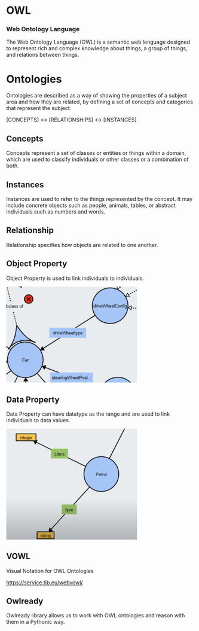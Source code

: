 # OWL

### Web Ontology Language

The Web Ontology Language (OWL) is a semantic web lenguage designed to represent rich and complex knowledge about things, a group of things, and relations between things.

# Ontologies

Ontologies are described as a way of showing the properties of a subject area and how they are related, by defining a set of concepts and categories that represent the subject.

[CONCEPTS] <-> [RELATIONSHIPS] <-> [INSTANCES]

## Concepts

Concepts represent a set of classes or entities or things within a domain, which are used to classify individuals or other classes or a combination of both.

## Instances

Instances are used to refer to the things represented by the concept. It may include concrete objects such as people, animals, tables, or abstract individuals such as numbers and words.

## Relationship

Relationship specifies how objects are related to one another.

## Object Property

Object Property is used to link individuals to individuals.

<img src="./object-property.png" width=350px>

## Data Property

Data Property can have datatype as the range and are used to link individuals to data values.

<img src="./data-property.png" width=350px>

## VOWL

Visual Notation for OWL Ontologies

https://service.tib.eu/webvowl/

## Owlready

Owlready library allows us to work with OWL ontologies and reason with them in a Pythonic way.